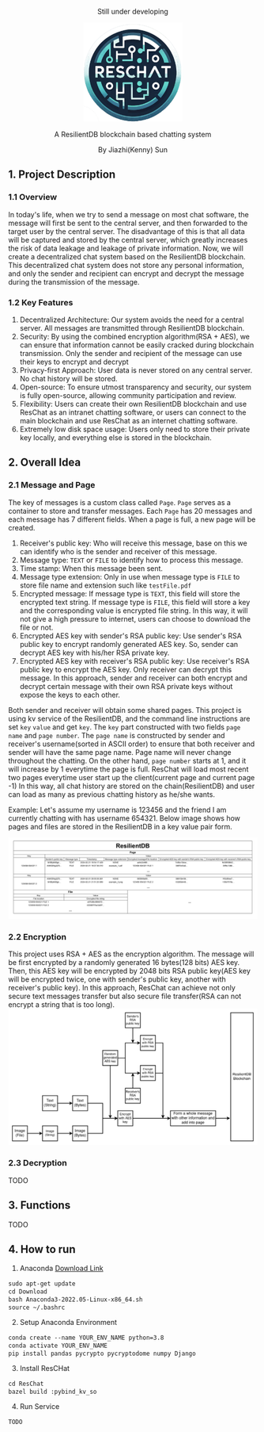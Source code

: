 <p align="center">Still under developing</p>
<p align="center">
  <img src="readme_images/logo.png" alt="ResChat" width="200"/>
</p>

<p align="center">A ResilientDB blockchain based chatting system</p>
<p align="center">By Jiazhi(Kenny) Sun</p>


## 1. Project Description
### 1.1 Overview
In today's life, when we try to send a message on most chat software, the message will first be sent to the central server, 
and then forwarded to the target user by the central server. 
The disadvantage of this is that all data will be captured and stored by the central server, 
which greatly increases the risk of data leakage and leakage of private information. 
Now, we will create a decentralized chat system based on the ResilientDB blockchain. 
This decentralized chat system does not store any personal information, 
and only the sender and recipient can encrypt and decrypt the message during the transmission of the message.

### 1.2 Key Features
1. Decentralized Architecture: Our system avoids the need for a central server. All messages are transmitted through ResilientDB blockchain.
2. Security: By using the combined encryption algorithm(RSA + AES), we can ensure that information cannot be easily cracked during blockchain transmission. Only the sender and recipient of the message can use their keys to encrypt and decrypt
3. Privacy-first Approach: User data is never stored on any central server. No chat history will be stored.
4. Open-source: To ensure utmost transparency and security, our system is fully open-source, allowing community participation and review.
5. Flexibility: Users can create their own ResilientDB blockchain and use ResChat as an intranet chatting software, or users can connect to the main blockchain and use ResChat as an internet chatting software.
6. Extremely low disk space usage: Users only need to store their private key locally, and everything else is stored in the blockchain.

## 2. Overall Idea
### 2.1 Message and Page
The key of messages is a custom class called `Page`. `Page` serves as a container to store and transfer messages. 
Each `Page` has 20 messages and each message has 7 different fields. When a page is full, a new page will be created.
1. Receiver's public key: Who will receive this message, base on this we can identify who is the sender and receiver of this message.
2. Message type: `TEXT` or `FILE` to identify how to process this message.
3. Time stamp: When this message been sent.
4. Message type extension: Only in use when message type is `FILE` to store file name and extension such like `testFile.pdf`
5. Encrypted message: If message type is `TEXT`, this field will store the encrypted text string. 
   If message type is `FILE`, this field will store a key and the corresponding value is encrypted file string.
   In this way, it will not give a high pressure to internet, users can choose to download the file or not.
6. Encrypted AES key with sender's RSA public key: Use sender's RSA public key to encrypt randomly generated AES key. 
   So, sender can decrypt AES key with his/her RSA private key.
7. Encrypted AES key with receiver's RSA public key: Use receiver's RSA public key to encrypt the AES key. Only receiver can decrypt this message.
In this approach, sender and receiver can both encrypt and decrypt certain message with their own RSA private keys without expose the keys to each other.

Both sender and receiver will obtain some shared pages. This project is using kv service of the ResilientDB, 
and the command line instructions are set `key` `value` and get `key`. 
The `key` part constructed with two fields `page name` and `page number`. 
The `page name` is constructed by sender and receiver's username(sorted in ASCII order) to ensure that both receiver and sender will have the same page name. 
Page name will never change throughout the chatting. On the other hand, `page number` starts at 1, 
and it will increase by 1 everytime the page is full. 
ResChat will load most recent two pages everytime user start up the client(current page and current page -1) In this way, 
all chat history are stored on the chain(ResilientDB) and user can load as many as previous chatting history as he/she wants.

Example:
Let's assume my username is 123456 and the friend I am currently chatting with has username 654321. Below image shows
how pages and files are stored in the ResilientDB in a key value pair form.

![page and file image](readme_images/page_and_file.jpg)

### 2.2 Encryption
This project uses RSA + AES as the encryption algorithm. The message will be first encrypted by a randomly generated 16 bytes(128 bits) AES key. 
Then, this AES key will be encrypted by 2048 bits RSA public key(AES key will be encrypted twice, one with sender's public key, another with receiver's public key).
In this approach, ResChat can achieve not only secure text messages transfer but also secure file transfer(RSA can not encrypt a string that is too long).
![encryption diagram](readme_images/encryption.png)

### 2.3 Decryption
TODO

## 3. Functions
TODO

## 4. How to run
1. Anaconda [Download Link](https://www.anaconda.com/download#downloads)
```
sudo apt-get update
cd Download
bash Anaconda3-2022.05-Linux-x86_64.sh
source ~/.bashrc
```

2. Setup Anaconda Environment
```
conda create --name YOUR_ENV_NAME python=3.8
conda activate YOUR_ENV_NAME
pip install pandas pycrypto pycryptodome numpy Django
```
3. Install ResCHat
```angular2html
cd ResChat
bazel build :pybind_kv_so
```

4. Run Service
```angular2html
TODO
```



